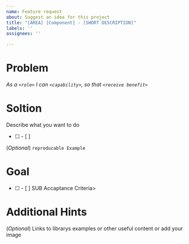 ```yaml
---
name: Feature request
about: Suggest an idea for this project
title: "[AREA] [Component] - [SHORT DESCRIPTION]"
labels: ''
assignees: ''

---
```


# Problem
_As a ``<role>`` I can ``<capability>``, so that ``<receive benefit>``_

# Soltion
Describe what you want to do
- [ ] <TODO>
   - [ ]  <SUB TODO>
(_Optional_) ``reproducable Example``

# Goal
- [ ] <Accaptance Criteria>
   - [ ] SUB Accaptance Criteria>

# Additional Hints
(_Optional_)
Links to librarys examples or other useful content or add your image
